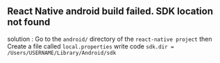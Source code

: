 ## React Native android build failed. SDK location not found
solution : Go to the ```android/``` directory of the ```react-native project``` then Create a file called ```local.properties``` write code ```sdk.dir = /Users/USERNAME/Library/Android/sdk```
